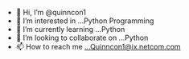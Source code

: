 - 👋 Hi, I’m @quinncon1
- 👀 I’m interested in ...Python Programming
- 🌱 I’m currently learning ...Python
- 💞️ I’m looking to collaborate on ...Python 
- 📫 How to reach me ...Quinncon1@ix.netcom.com

<!---
quinncon1/quinncon1 is a ✨ special ✨ repository because its `README.md` (this file) appears on your GitHub profile.
You can click the Preview link to take a look at your changes.
--->
